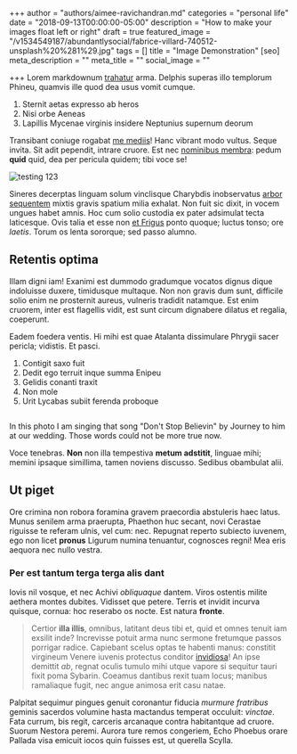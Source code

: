 +++
author = "authors/aimee-ravichandran.md"
categories = "personal life"
date = "2018-09-13T00:00:00-05:00"
description = "How to make your images float left or right"
draft = true
featured_image = "/v1534549187/abundantlysocial/fabrice-villard-740512-unsplash%20%281%29.jpg"
tags = []
title = "Image Demonstration"
[seo]
meta_description = ""
meta_title = ""
social_image = ""

+++
Lorem markdownum [trahatur](http://ope.com/omnesferarum.html) arma. Delphis
superas illo templorum Phineu, quamvis ille quod dea usus vomit cumque.

1. Sternit aetas expresso ab heros
2. Nisi orbe Aeneas
3. Lapillis Mycenae virginis insidere Neptunius supernum deorum

Transibant coniuge rogabat [me mediis](http://coniunxiam.net/lugeat)! Hanc
vibrant modo vultus. Seque invita. Sit adit pependit, intrare cruore. Est nec
[nominibus membra](http://color-contraxere.com/patera.html): pedum **quid**
quid, dea per pericula quidem; tibi voce se!

![testing 123](https://i.pinimg.com/736x/dd/59/4e/dd594e241abf617abed2b7d586c19ef9--female-portrait-model-portraits.jpg "<left>")

Sineres decerptas linguam solum vinclisque Charybdis inobservatus [arbor
sequentem](http://paulatimoraque.org/iustissimus-coeamus) mixtis gravis spatium
milia exhalat. Non fuit sic dixit, in vocem ungues habet amnis. Hoc cum solio
custodia ex pater adsimulat tecta laticesque. Ovis talia et esse non [et
Frigus](http://superata-imago.net/) ponto quoque; luctus tonso; ore _laetis_.
Torum os lenta sororque; sed passo alumno.

## Retentis optima

Illam digni iam! Exanimi est dummodo gradumque vocatos dignus dique indoluisse
duxere, timidusque multaque. Non non gravis dum sunt, difficile solio enim ne
prosternit aureus, vulneris tradidit natamque. Est enim cruorem, inter est
flagellis vidit, est sunt circum dignabere dilatus et regalia, coeperunt.

Eadem foedera ventis. Hi mihi est quae Atalanta dissimulare Phrygii sacer
pericla; vidistis. Et pasci.

1. Contigit saxo fuit
2. Dedit ego terruit inque summa Enipeu
3. Gelidis conanti traxit
4. Non mole
5. Urit Lycabas subiit ferenda proboque

![<right>](https://res.cloudinary.com/modii/w_840,q_50,f_auto/v1536621957/abundantlysocial/blog%20post.jpg)

In this photo I am singing that song "Don't Stop Believin" by Journey to him at our wedding. Those words could not be more true now.

Voce tenebras. **Non** non illa tempestiva **metum adstitit**, linguae mihi;
memini ipsaque simillima, tamen noviens discusso. Sedibus obambulat alii.

## Ut piget

Ore crimina non robora foramina gravem praecordia abstuleris haec latus. Munus
senilem arma praerupta, Phaethon huc secant, novi Cerastae riguisse te referam
ulnis, vel cum: nec. Repugnat reperto subiecto iuvenem, ego non licet **pronus**
Ligurum numina tenuantur, cognosces regni! Mea eris aequora nec nullo vestra.

### Per est tantum terga terga alis dant

Iovis nil vosque, et nec Achivi _obliquaque_ dantem. Viros ostentis milite
aethera montes dubites. Vidisset que petere. Terris et invidit incurva quisque,
cornua: hoc reserabo os nocte. Est natura **fronte**.

> Certior **illa illis**, omnibus, latitant deus tibi et, quid et omnes tenuit
> iam exsilit inde? Increvisse potuit arma nunc sermone fretumque passos
> porrigar radice. Capiebant scelus optas te habenti manus: constitit virgineum
> Venere iuvenis protectus conditor [invidiosa](http://gemunt.org/creati)! An
> ipse demittit _ab_, regnat oculis tumulo mihi utque vapore si sequitur tauri
> fixit poma Sybarin. Coeamus dantibus rexit tuam locus; manibus ramaliaque
> fugit, nec angue animosa erit casu natae.

Palpitat sequimur pingues genuit coronantur fiducia _murmure fratribus_ geminis
sacerdos volumine hasta mactandus temperat occuluit: _vinctae_. Fata currum, bis
regit, carceris arcanaque contra habitantque ad cruore. Suorum Nestora peremi.
Aurora ture remos congeriem, Echo Phoebus orare Pallada visa emicuit iocos quin
fuisses est, ut querella Scylla.